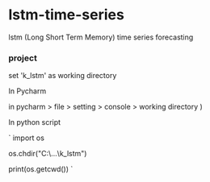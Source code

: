 # lstm-time-series

lstm (Long Short Term Memory) time series forecasting


### project

set 'k_lstm' as working directory

In Pycharm

in pycharm > file > setting > console > working directory )

In python script

`
import os

os.chdir("C:\\...\\k_lstm")

print(os.getcwd())
`

